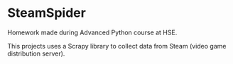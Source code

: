 # SteamSpider

Homework made during Advanced Python course at HSE.

This projects uses a Scrapy library to collect data from Steam (video game distribution server).
